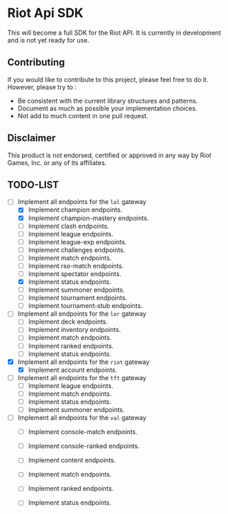 # Riot Api SDK

This will become a full SDK for the Riot API. It is currently in development and is not yet ready for use.

## Contributing

If you would like to contribute to this project, please feel free to do it.
However, please try to :
- Be consistent with the current library structures and patterns.
- Document as much as possible your implementation choices.
- Not add to much content in one pull request. 

## Disclaimer

This product is not endorsed, certified or approved in any way by Riot Games, Inc. or any of its affiliates.

## TODO-LIST
- [ ] Implement all endpoints for the `lol` gateway
  - [x] Implement champion endpoints.
  - [x] Implement champion-mastery endpoints.
  - [ ] Implement clash endpoints.
  - [ ] Implement league endpoints.
  - [ ] Implement league-exp endpoints.
  - [ ] Implement challenges endpoints.
  - [ ] Implement match endpoints.
  - [ ] Implement rso-match endpoints.
  - [ ] Implement spectator endpoints.
  - [x] Implement status endpoints.
  - [ ] Implement summoner endpoints.
  - [ ] Implement tournament endpoints.
  - [ ] Implement tournament-stub endpoints.
- [ ] Implement all endpoints for the `lor` gateway
  - [ ] Implement deck endpoints.
  - [ ] Implement inventory endpoints.
  - [ ] Implement match endpoints.
  - [ ] Implement ranked endpoints.
  - [ ] Implement status endpoints.
- [x] Implement all endpoints for the `riot` gateway
  - [x] Implement account endpoints.
- [ ] Implement all endpoints for the `tft` gateway
  - [ ] Implement league endpoints.
  - [ ] Implement match endpoints.
  - [ ] Implement status endpoints.
  - [ ] Implement summoner endpoints.
- [ ] Implement all endpoints for the `val` gateway
  - [ ] Implement console-match endpoints.
  - [ ] Implement console-ranked endpoints.
  - [ ] Implement content endpoints.
  - [ ] Implement match endpoints.
  - [ ] Implement ranked endpoints.
  - [ ] Implement status endpoints.
     
